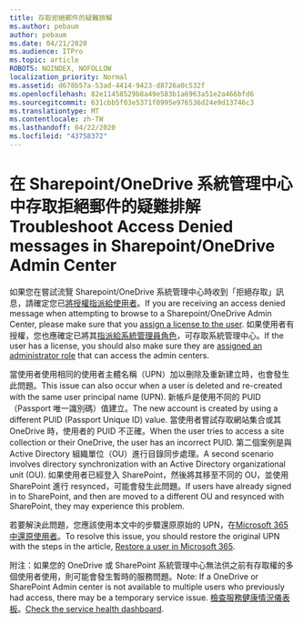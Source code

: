 ```yaml
---
title: 存取拒絕郵件的疑難排解
ms.author: pebaum
author: pebaum
ms.date: 04/21/2020
ms.audience: ITPro
ms.topic: article
ROBOTS: NOINDEX, NOFOLLOW
localization_priority: Normal
ms.assetid: d678b57a-53ad-4414-9423-d8726a0c532f
ms.openlocfilehash: 82e11458529b8a49e583b1a6963a51e2a466bfd6
ms.sourcegitcommit: 631cbb5f03e5371f0995e976536d24e9d13746c3
ms.translationtype: MT
ms.contentlocale: zh-TW
ms.lasthandoff: 04/22/2020
ms.locfileid: "43758372"
---
```

# <a name="troubleshoot-access-denied-messages-in-sharepointonedrive-admin-center"></a><span data-ttu-id="4f014-102">在 Sharepoint/OneDrive 系統管理中心中存取拒絕郵件的疑難排解</span><span class="sxs-lookup"><span data-stu-id="4f014-102">Troubleshoot Access Denied messages in Sharepoint/OneDrive Admin Center</span></span>

<span data-ttu-id="4f014-103">如果您在嘗試流覽 Sharepoint/OneDrive 系統管理中心時收到「拒絕存取」訊息，請確定您已[將授權指派給使用者](https://docs.microsoft.com/office365/admin/subscriptions-and-billing/assign-licenses-to-users?view=o365-worldwide&amp;tabs=One)。</span><span class="sxs-lookup"><span data-stu-id="4f014-103">If you are receiving an access denied message when attempting to browse to a Sharepoint/OneDrive Admin Center, please make sure that you [assign a license to the user](https://docs.microsoft.com/office365/admin/subscriptions-and-billing/assign-licenses-to-users?view=o365-worldwide&amp;tabs=One).</span></span> <span data-ttu-id="4f014-104">如果使用者有授權，您也應確定已將其[指派給系統管理員角色](https://docs.microsoft.com/office365/admin/add-users/about-admin-roles?view=o365-worldwide)，可存取系統管理中心。</span><span class="sxs-lookup"><span data-stu-id="4f014-104">If the user has a license, you should also make sure they are [assigned an administrator role](https://docs.microsoft.com/office365/admin/add-users/about-admin-roles?view=o365-worldwide) that can access the admin centers.</span></span>

<span data-ttu-id="4f014-105">當使用者使用相同的使用者主體名稱（UPN）加以刪除及重新建立時，也會發生此問題。</span><span class="sxs-lookup"><span data-stu-id="4f014-105">This issue can also occur when a user is deleted and re-created with the same user principal name (UPN).</span></span> <span data-ttu-id="4f014-106">新帳戶是使用不同的 PUID （Passport 唯一識別碼）值建立。</span><span class="sxs-lookup"><span data-stu-id="4f014-106">The new account is created by using a different PUID (Passport Unique ID) value.</span></span> <span data-ttu-id="4f014-107">當使用者嘗試存取網站集合或其 OneDrive 時，使用者的 PUID 不正確。</span><span class="sxs-lookup"><span data-stu-id="4f014-107">When the user tries to access a site collection or their OneDrive, the user has an incorrect PUID.</span></span> <span data-ttu-id="4f014-108">第二個案例是與 Active Directory 組織單位（OU）進行目錄同步處理。</span><span class="sxs-lookup"><span data-stu-id="4f014-108">A second scenario involves directory synchronization with an Active Directory organizational unit (OU).</span></span> <span data-ttu-id="4f014-109">如果使用者已經登入 SharePoint，然後將其移至不同的 OU，並使用 SharePoint 進行 resynced，可能會發生此問題。</span><span class="sxs-lookup"><span data-stu-id="4f014-109">If users have already signed in to SharePoint, and then are moved to a different OU and resynced with SharePoint, they may experience this problem.</span></span>

<span data-ttu-id="4f014-110">若要解決此問題，您應該使用本文中的步驟還原原始的 UPN，在[Microsoft 365 中還原使用者](https://docs.microsoft.com/office365/admin/add-users/restore-user?view=o365-worldwide)。</span><span class="sxs-lookup"><span data-stu-id="4f014-110">To resolve this issue, you should restore the original UPN with the steps in the article, [Restore a user in Microsoft 365](https://docs.microsoft.com/office365/admin/add-users/restore-user?view=o365-worldwide).</span></span>

<span data-ttu-id="4f014-111">附注：如果您的 OneDrive 或 SharePoint 系統管理中心無法供之前有存取權的多個使用者使用，則可能會發生暫時的服務問題。</span><span class="sxs-lookup"><span data-stu-id="4f014-111">Note: If a OneDrive or SharePoint Admin center is not available to multiple users who previously had access, there may be a temporary service issue.</span></span>  <span data-ttu-id="4f014-112">[檢查服務健康情況儀表板](https://portal.office.com/adminportal/home#/servicehealth)。</span><span class="sxs-lookup"><span data-stu-id="4f014-112">[Check the service health dashboard](https://portal.office.com/adminportal/home#/servicehealth).</span></span>



